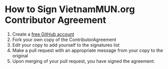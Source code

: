 # How to Sign VietnamMUN.org Contributor Agreement

1. Create a [free GitHub account](https://docs.github.com/en/get-started/signing-up-for-github/signing-up-for-a-new-github-account)
2. Fork your own copy of the ContributorAgreement
3. Edit your copy to add yourself to the signatures list
4. Make a pull request with an appropriate message from your copy to the original
5. Upon merging of your pull request, you have signed the agreement.
